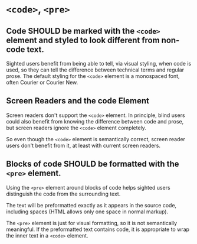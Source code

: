 # `<code>`, `<pre>`

## Code SHOULD be marked with the `<code>` element and styled to look different from non-code text.

Sighted users benefit from being able to tell, via visual styling, when code is used, so they can tell the difference between technical terms and regular prose. The default styling for the `<code>` element is a monospaced font, often Courier or Courier New.

## Screen Readers and the code Element

Screen readers don't support the `<code>` element. In principle, blind users could also benefit from knowing the difference between code and prose, but screen readers ignore the `<code>` element completely. 

So even though the `<code>` element is semantically correct, screen reader users don't benefit from it, at least with current screen readers.

## Blocks of code SHOULD be formatted with the `<pre>` element.

Using the `<pre>` element around blocks of code helps sighted users distinguish the code from the surrounding text. 

The text will be preformatted exactly as it appears in the source code, including spaces (HTML allows only one space in normal markup). 

The `<pre>` element is just for visual formatting, so it is not semantically meaningful. If the preformatted text contains code, it is appropriate to wrap the inner text in a `<code>` element.